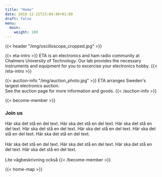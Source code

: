 ```yaml
---
title: "Home"
date: 2018-12-22T23:04:40+01:00
draft: false
menu:
  main:
    weight: 100
---
```


<!-- Title with image. Input URL to header image. -->
{{< header "/img/oscilloscope_cropped.jpg" >}}

<!-- Short introduction -->
{{< eta-intro >}}
  ETA is an electronics and ham radio community at Chalmers University of Technology. Our lab provides the necessary instruments and equipment for you to excercise your electronics hobby.
{{< /eta-intro >}}

<!-- The auction -->
{{< auction-info "/img/auction_photo.jpg" >}}
  ETA arranges Sweden's largest electronics auction.
  <br>
  See the auction page for more information and goods.
{{< /auction-info >}}

<!-- How to become a member -->
{{< become-member >}}
  <h3>Join us</h3>
  Här ska det stå en del text. Här ska det stå en del text. Här ska det stå en del text. Här ska det stå en del text. Här ska det stå en del text. Här ska det stå en del text. Här ska det stå en del text.
  <br><br>
  Här ska det stå en del text. Här ska det stå en del text. Här ska det stå en del text. Här ska det stå en del text.
  <br><br>
  Lite vägbeskrivning också
{{< /become-member >}}

<!-- How to get here -->
{{< home-map >}}
